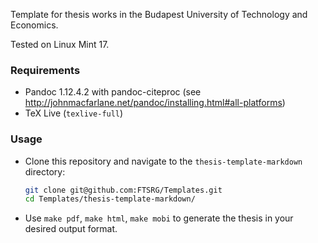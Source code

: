 Template for thesis works in the Budapest University of Technology and Economics.

Tested on Linux Mint 17.

### Requirements

* Pandoc 1.12.4.2 with pandoc-citeproc (see http://johnmacfarlane.net/pandoc/installing.html#all-platforms)
* TeX Live (`texlive-full`)

### Usage

* Clone this repository and navigate to the `thesis-template-markdown` directory:
  ```bash
  git clone git@github.com:FTSRG/Templates.git
  cd Templates/thesis-template-markdown/
  ```
  
* Use `make pdf`, `make html`, `make mobi` to generate the thesis in your desired output format.
